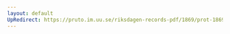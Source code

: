 ```yaml
---
layout: default
UpRedirect: https://pruto.im.uu.se/riksdagen-records-pdf/1869/prot-1869--ak--403/prot-1869--ak--403_008.pdf
---
```

